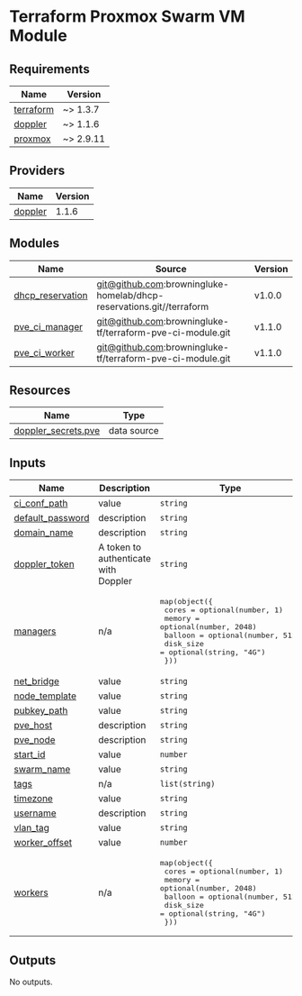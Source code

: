 # Terraform Proxmox Swarm VM Module

<!-- BEGINNING OF PRE-COMMIT-TERRAFORM DOCS HOOK -->
## Requirements

| Name | Version |
|------|---------|
| <a name="requirement_terraform"></a> [terraform](#requirement\_terraform) | ~> 1.3.7 |
| <a name="requirement_doppler"></a> [doppler](#requirement\_doppler) | ~> 1.1.6 |
| <a name="requirement_proxmox"></a> [proxmox](#requirement\_proxmox) | ~> 2.9.11 |

## Providers

| Name | Version |
|------|---------|
| <a name="provider_doppler"></a> [doppler](#provider\_doppler) | 1.1.6 |

## Modules

| Name | Source | Version |
|------|--------|---------|
| <a name="module_dhcp_reservation"></a> [dhcp\_reservation](#module\_dhcp\_reservation) | git@github.com:browningluke-homelab/dhcp-reservations.git//terraform | v1.0.0 |
| <a name="module_pve_ci_manager"></a> [pve\_ci\_manager](#module\_pve\_ci\_manager) | git@github.com:browningluke-tf/terraform-pve-ci-module.git | v1.1.0 |
| <a name="module_pve_ci_worker"></a> [pve\_ci\_worker](#module\_pve\_ci\_worker) | git@github.com:browningluke-tf/terraform-pve-ci-module.git | v1.1.0 |

## Resources

| Name | Type |
|------|------|
| [doppler_secrets.pve](https://registry.terraform.io/providers/DopplerHQ/doppler/latest/docs/data-sources/secrets) | data source |

## Inputs

| Name | Description | Type | Default | Required |
|------|-------------|------|---------|:--------:|
| <a name="input_ci_conf_path"></a> [ci\_conf\_path](#input\_ci\_conf\_path) | value | `string` | n/a | yes |
| <a name="input_default_password"></a> [default\_password](#input\_default\_password) | description | `string` | `"cloud1"` | no |
| <a name="input_domain_name"></a> [domain\_name](#input\_domain\_name) | description | `string` | n/a | yes |
| <a name="input_doppler_token"></a> [doppler\_token](#input\_doppler\_token) | A token to authenticate with Doppler | `string` | n/a | yes |
| <a name="input_managers"></a> [managers](#input\_managers) | n/a | <pre>map(object({<br>    cores     = optional(number, 1)<br>    memory    = optional(number, 2048)<br>    balloon   = optional(number, 512)<br>    disk_size = optional(string, "4G")<br>  }))</pre> | n/a | yes |
| <a name="input_net_bridge"></a> [net\_bridge](#input\_net\_bridge) | value | `string` | `"vmbr99"` | no |
| <a name="input_node_template"></a> [node\_template](#input\_node\_template) | value | `string` | n/a | yes |
| <a name="input_pubkey_path"></a> [pubkey\_path](#input\_pubkey\_path) | value | `string` | n/a | yes |
| <a name="input_pve_host"></a> [pve\_host](#input\_pve\_host) | description | `string` | n/a | yes |
| <a name="input_pve_node"></a> [pve\_node](#input\_pve\_node) | description | `string` | n/a | yes |
| <a name="input_start_id"></a> [start\_id](#input\_start\_id) | value | `number` | n/a | yes |
| <a name="input_swarm_name"></a> [swarm\_name](#input\_swarm\_name) | value | `string` | n/a | yes |
| <a name="input_tags"></a> [tags](#input\_tags) | n/a | `list(string)` | `[]` | no |
| <a name="input_timezone"></a> [timezone](#input\_timezone) | value | `string` | `"America/Vancouver"` | no |
| <a name="input_username"></a> [username](#input\_username) | description | `string` | `"luke"` | no |
| <a name="input_vlan_tag"></a> [vlan\_tag](#input\_vlan\_tag) | value | `string` | n/a | yes |
| <a name="input_worker_offset"></a> [worker\_offset](#input\_worker\_offset) | value | `number` | n/a | yes |
| <a name="input_workers"></a> [workers](#input\_workers) | n/a | <pre>map(object({<br>    cores     = optional(number, 1)<br>    memory    = optional(number, 2048)<br>    balloon   = optional(number, 512)<br>    disk_size = optional(string, "4G")<br>  }))</pre> | n/a | yes |

## Outputs

No outputs.
<!-- END OF PRE-COMMIT-TERRAFORM DOCS HOOK -->
